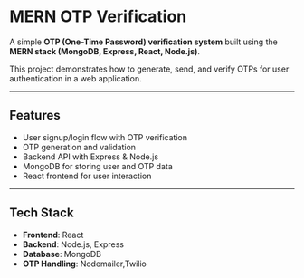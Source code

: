 # MERN OTP Verification  

A simple **OTP (One-Time Password) verification system** built using the **MERN stack (MongoDB, Express, React, Node.js)**.  

This project demonstrates how to generate, send, and verify OTPs for user authentication in a web application.  

---

## Features  
- User signup/login flow with OTP verification  
- OTP generation and validation  
- Backend API with Express & Node.js  
- MongoDB for storing user and OTP data  
- React frontend for user interaction  

---

## Tech Stack  
- **Frontend**: React  
- **Backend**: Node.js, Express  
- **Database**: MongoDB  
- **OTP Handling**: Nodemailer,Twilio
